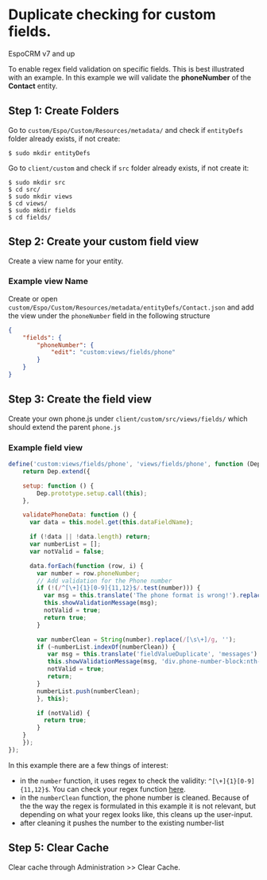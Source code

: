 # Duplicate checking for custom fields.
EspoCRM v7 and up

To enable regex field validation on specific fields. This is best illustrated with an example. In this example we will validate the **phoneNumber** of the **Contact** entity.

## Step 1: Create Folders
Go to `custom/Espo/Custom/Resources/metadata/` and check if `entityDefs` folder already exists, if not create:
```
$ sudo mkdir entityDefs
```

Go to `client/custom` and check if `src` folder already exists, if not create it:
```
$ sudo mkdir src
$ cd src/
$ sudo mkdir views
$ cd views/
$ sudo mkdir fields
$ cd fields/
```

## Step 2: Create your custom field view

Create a view name for your entity.

### Example view Name

Create or open `custom/Espo/Custom/Resources/metadata/entityDefs/Contact.json` and add the view under the `phoneNumber` field in the following structure

```json
{
    "fields": {
        "phoneNumber": {
            "edit": "custom:views/fields/phone"
        }  
    }
}
```

## Step 3: Create the field view

Create your own phone.js under `client/custom/src/views/fields/` which should extend the parent `phone.js`

### Example field view

```js
define('custom:views/fields/phone', 'views/fields/phone', function (Dep) {
    return Dep.extend({

    setup: function () {
        Dep.prototype.setup.call(this);
    },

    validatePhoneData: function () {
	  var data = this.model.get(this.dataFieldName);

	  if (!data || !data.length) return;
	  var numberList = [];
	  var notValid = false;

	  data.forEach(function (row, i) {
		var number = row.phoneNumber;
		// Add validation for the Phone number
		if (!(/^[\+]{1}[0-9]{11,12}$/.test(number))) {
		  var msg = this.translate('The phone format is wrong!').replace('{field}', this.getLabelText());
		  this.showValidationMessage(msg);
		  notValid = true;
		  return true;
		}

		var numberClean = String(number).replace(/[\s\+]/g, '');
		if (~numberList.indexOf(numberClean)) {
		   var msg = this.translate('fieldValueDuplicate', 'messages').replace('{field}', this.getLabelText());
		   this.showValidationMessage(msg, 'div.phone-number-block:nth-child(' + (i + 1).toString() + ') input');
		   notValid = true;
		   return;
		}
		numberList.push(numberClean);
		}, this);

		if (notValid) {
		  return true;
		}
	}
    });
});
```

In this example there are a few things of interest:
- in the `number` function, it uses regex to check the validity: `^[\+]{1}[0-9]{11,12}$`. You can check your regex function [here](https://regex101.com/).
- in the `numberClean` function, the phone number is cleaned. Because of the the way the regex is formulated in this example it is not relevant, but depending on what your regex looks like, this cleans up the user-input.
- after cleaning it pushes the number to the existing number-list

## Step 5: Clear Cache
Clear cache through Administration >> Clear Cache.